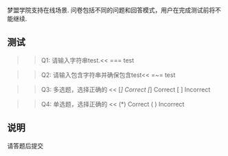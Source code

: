 梦盟学院支持在线场景. 
问卷包括不同的问题和回答模式，用户在完成测试前将不能继续.

## 测试

>>Q1: 请输入字符串test.<<
=== test


>>Q2: 请输入包含字符串并确保包含test<<
=~= test


>>Q3: 多选题，选择正确的 <<
[*] Correct
[*] Correct
[ ] Incorrect


>>Q4: 单选题，选择正确的 <<
(*) Correct
( ) Incorrect

## 说明

请答题后提交